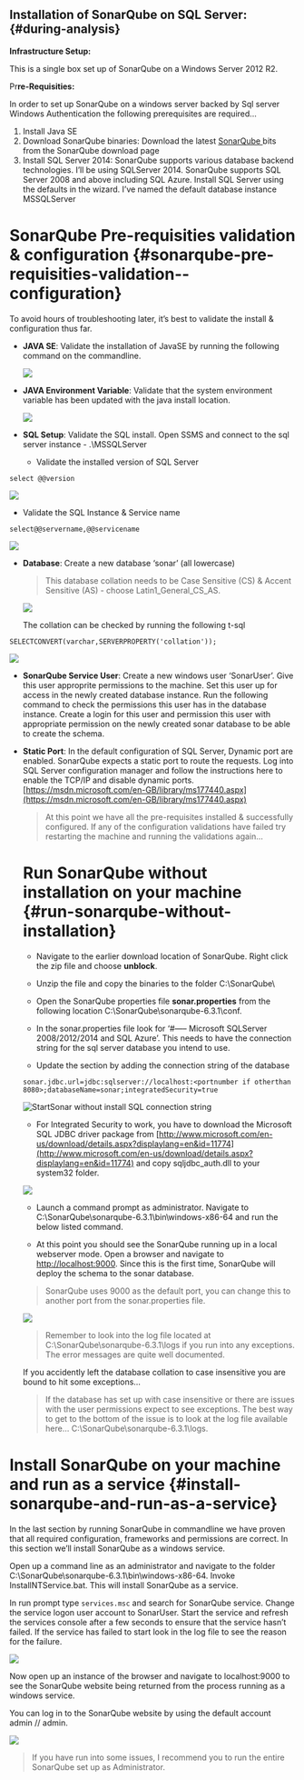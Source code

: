 ## Instal**lation of SonarQube on SQL Server:** {#during-analysis}

**Infrastructure Setup:**

This is a single box set up of SonarQube on a Windows Server 2012 R2.

Pr**re-Requisities:**

In order to set up SonarQube on a windows server backed by Sql server Windows Authentication the following prerequisites are required…

1. Install Java SE
2. Download SonarQube binaries: Download the latest [SonarQube ](http://www.sonarqube.org/downloads/)bits from the SonarQube download page 
3. Install SQL Server 2014: SonarQube supports various database backend technologies. I’ll be using SQLServer 2014. SonarQube supports SQL Server 2008 and above including SQL Azure. Install SQL Server using the defaults in the wizard. I’ve named the default database instance MSSQLServer

# SonarQube Pre-requisities validation & configuration {#sonarqube-pre-requisities-validation--configuration}

To avoid hours of troubleshooting later, it’s best to validate the install & configuration thus far.

* **JAVA SE**: Validate the installation of JavaSE by running the following command on the commandline.

  ![](/assets/sonarqube-validatejavainstall.png)

* **JAVA Environment Variable**: Validate that the system environment variable has been updated with the java install location.

  ![](/assets/java-echopath.png)

* **SQL Setup**: Validate the SQL install. Open SSMS and connect to the sql server instance - .\MSSQLServer

  * Validate the installed version of SQL Server

```
select @@version
```

![](/assets/sqlserverversion.png)

* Validate the SQL Instance & Service name

```
select@@servername,@@servicename
```

![](/assets/sqlserverinstanceservice.png)

* **Database**: Create a new database ‘sonar’ \(all lowercase\)

  > This database collation needs to be Case Sensitive \(CS\) & Accent Sensitive \(AS\) - choose Latin1\_General\_CS\_AS.

  ![](/assets/sonarqube-sqlservercollation.png)

  The collation can be checked by running the following t-sql

```
SELECTCONVERT(varchar,SERVERPROPERTY('collation'));
```

![](/assets/sqlserverdatabasecollation.png)

* **SonarQube Service User**: Create a new windows user ‘SonarUser’. Give this user approprite permissions to the machine. Set this user up for access in the newly created database instance. Run the following command to check the permissions this user has in the database instance. Create a login for this user and permission this user with appropriate permission on the newly created sonar database to be able to create the schema.
* **Static Port**: In the default configuration of SQL Server, Dynamic port are enabled. SonarQube expects a static port to route the requests. Log into SQL Server configuration manager and follow the instructions here to enable the TCP/IP and disable dynamic ports. [https://msdn.microsoft.com/en-GB/library/ms177440.aspx](https://msdn.microsoft.com/en-GB/library/ms177440.aspx)

  > At this point we have all the pre-requisites installed & successfully configured. If any of the configuration validations have failed try restarting the machine and running the validations again…

  # Run SonarQube without installation on your machine {#run-sonarqube-without-installation}

  * Navigate to the earlier download location of SonarQube. Right click the zip file and choose **unblock**.

  * Unzip the file and copy the binaries to the folder C:\SonarQube\

  * Open the SonarQube properties file **sonar.properties** from the following location C:\SonarQube\sonarqube-6.3.1\conf.

  * In the sonar.properties file look for ‘\#—– Microsoft SQLServer 2008/2012/2014 and SQL Azure’. This needs to have the connection string for the sql server database you intend to use.

  * Update the section by adding the connection string of the database

  ```
  sonar.jdbc.url=jdbc:sqlserver://localhost:<portnumber if otherthan 8080>;databaseName=sonar;integratedSecurity=true
  ```

  ![](http://www.visualstudiogeeks.com/images/screenshots/tarun/SonarQube/sonarqubesqldatabaseconnectionstring.png "StartSonar without install SQL connection string")

  * For Integrated Security to work, you have to download the Microsoft SQL JDBC driver package from 
    [http://www.microsoft.com/en-us/download/details.aspx?displaylang=en&id=11774](http://www.microsoft.com/en-us/download/details.aspx?displaylang=en&id=11774)
     and copy sqljdbc\_auth.dll to your system32 folder.

  ![](/assets/sonarQubeSQLWindowsAuthDrivers.png)

  * Launch a command prompt as administrator. Navigate to C:\SonarQube\sonarqube-6.3.1\bin\windows-x86-64 and run the below listed command.

  * At this point you should see the SonarQube running up in a local webserver mode. Open a browser and navigate to [http://localhost:9000](http://localhost:9000). Since this is the first time, SonarQube will deploy the schema to the sonar database.

  > SonarQube uses 9000 as the default port, you can change this to another port from the sonar.properties file.

  ![](/assets/sonarQubeDefaultPortSetting.png)

  > Remember to look into the log file located at C:\SonarQube\sonarqube-6.3.1\logs if you run into any exceptions. The error messages are quite well documented.

  If you accidently left the database collation to case insensitive you are bound to hit some exceptions…

  > If the database has set up with case insensitive or there are issues with the user permissions expect to see exceptions. The best way to get to the bottom of the issue is to look at the log file available here… C:\SonarQube\sonarqube-6.3.1\logs.

# Install SonarQube on your machine and run as a service {#install-sonarqube-and-run-as-a-service}

In the last section by running SonarQube in commandline we have proven that all required configuration, frameworks and permissions are correct. In this section we’ll install SonarQube as a windows service.

Open up a command line as an administrator and navigate to the folder C:\SonarQube\sonarqube-6.3.1\bin\windows-x86-64. Invoke InstallNTService.bat. This will install SonarQube as a service.

In run prompt type `services.msc` and search for SonarQube service. Change the service logon user account to SonarUser. Start the service and refresh the services console after a few seconds to ensure that the service hasn’t failed. If the service has failed to start look in the log file to see the reason for the failure.

![](/assets/SonarQubeStartWindowsService.png)

Now open up an instance of the browser and navigate to localhost:9000 to see the SonarQube website being returned from the process running as a windows service.

You can log in to the SonarQube website by using the default account admin // admin.

![](/assets/SonarQubeAsWindowsServiceCompleted.png)

> If you have run into some issues, I recommend you to run the entire SonarQube set up as Administrator.




